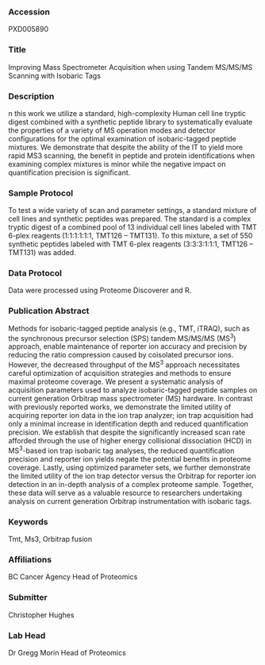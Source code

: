 ### Accession
PXD005890

### Title
Improving Mass Spectrometer Acquisition when using Tandem MS/MS/MS Scanning with Isobaric Tags

### Description
n this work we utilize a standard, high-complexity Human cell line tryptic digest combined with a synthetic peptide library to systematically evaluate the properties of a variety of MS operation modes and detector configurations for the optimal examination of isobaric-tagged peptide mixtures. We demonstrate that despite the ability of the IT to yield more rapid MS3 scanning, the benefit in peptide and protein identifications when examining complex mixtures is minor while the negative impact on quantification precision is significant.

### Sample Protocol
To test a wide variety of scan and parameter settings, a standard mixture of cell lines and synthetic peptides was prepared. The standard is a complex tryptic digest of a combined pool of 13 individual cell lines labeled with TMT 6-plex reagents (1:1:1:1:1:1, TMT126 – TMT131). To this mixture, a set of 550 synthetic peptides labeled with TMT 6-plex reagents (3:3:3:1:1:1, TMT126 – TMT131) was added.

### Data Protocol
Data were processed using Proteome Discoverer and R.

### Publication Abstract
Methods for isobaric-tagged peptide analysis (e.g., TMT, iTRAQ), such as the synchronous precursor selection (SPS) tandem MS/MS/MS (MS<sup>3</sup>) approach, enable maintenance of reporter ion accuracy and precision by reducing the ratio compression caused by coisolated precursor ions. However, the decreased throughput of the MS<sup>3</sup> approach necessitates careful optimization of acquisition strategies and methods to ensure maximal proteome coverage. We present a systematic analysis of acquisition parameters used to analyze isobaric-tagged peptide samples on current generation Orbitrap mass spectrometer (MS) hardware. In contrast with previously reported works, we demonstrate the limited utility of acquiring reporter ion data in the ion trap analyzer; ion trap acquisition had only a minimal increase in identification depth and reduced quantification precision. We establish that despite the significantly increased scan rate afforded through the use of higher energy collisional dissociation (HCD) in MS<sup>3</sup>-based ion trap isobaric tag analyses, the reduced quantification precision and reporter ion yields negate the potential benefits in proteome coverage. Lastly, using optimized parameter sets, we further demonstrate the limited utility of the ion trap detector versus the Orbitrap for reporter ion detection in an in-depth analysis of a complex proteome sample. Together, these data will serve as a valuable resource to researchers undertaking analysis on current generation Orbitrap instrumentation with isobaric tags.

### Keywords
Tmt, Ms3, Orbitrap fusion

### Affiliations
BC Cancer Agency
Head of Proteomics

### Submitter
Christopher Hughes

### Lab Head
Dr Gregg Morin
Head of Proteomics


